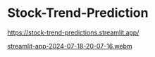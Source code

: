 # Stock-Trend-Prediction
https://stock-trend-predictions.streamlit.app/

[streamlit-app-2024-07-18-20-07-16.webm](https://github.com/user-attachments/assets/16efecf5-5560-4463-ae2a-680bc938165c)


